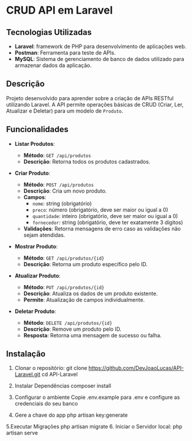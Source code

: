 # CRUD API em Laravel

## Tecnologias Utilizadas

- **Laravel**: framework de PHP para desenvolvimento de aplicações web.
- **Postman**: Ferramenta para teste de APIs.
- **MySQL**: Sistema de gerenciamento de banco de dados utilizado para armazenar dados da aplicação.

## Descrição

Projeto desenvolvido para aprender sobre a criação de APIs RESTful utilizando Laravel. A API permite operações básicas de CRUD (Criar, Ler, Atualizar e Deletar) para um modelo de `Produto`.

## Funcionalidades

- **Listar Produtos**: 
  - **Método**: `GET /api/produtos`
  - **Descrição**: Retorna todos os produtos cadastrados.

- **Criar Produto**: 
  - **Método**: `POST /api/produtos`
  - **Descrição**: Cria um novo produto. 
  - **Campos**: 
    - `nome`: string (obrigatório)
    - `preco`: número (obrigatório, deve ser maior ou igual a 0)
    - `quantidade`: inteiro (obrigatório, deve ser maior ou igual a 0)
    - `fornecedor`: string (obrigatório, deve ter exatamente 3 dígitos)
  - **Validações**: Retorna mensagens de erro caso as validações não sejam atendidas.

- **Mostrar Produto**: 
  - **Método**: `GET /api/produtos/{id}`
  - **Descrição**: Retorna um produto específico pelo ID.

- **Atualizar Produto**: 
  - **Método**: `PUT /api/produtos/{id}`
  - **Descrição**: Atualiza os dados de um produto existente.
  - **Permite**: Atualização de campos individualmente.

- **Deletar Produto**: 
  - **Método**: `DELETE /api/produtos/{id}`
  - **Descrição**: Remove um produto pelo ID.
  - **Resposta**: Retorna uma mensagem de sucesso ou falha.


## Instalação
1. Clonar o repositório:
    git clone https://github.com/DevJoaoLucas/API-Laravel.git
    cd API-Laravel

2. Instalar Dependências
    composer install

3. Configurar o ambiente
   Copie .env.example para .env e configure as credenciais do seu banco

4. Gere a chave do app
    php artisan key:generate

5.Executar Migrações
    php artisan migrate
6. Iniciar o Servidor local:
    php artisan serve
